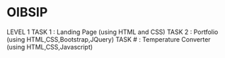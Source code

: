 # OIBSIP
LEVEL 1
TASK 1 : Landing Page (using HTML and CSS)
TASK 2 : Portfolio (using HTML,CSS,Bootstrap,JQuery)
TASK # : Temperature Converter (using HTML,CSS,Javascript)
